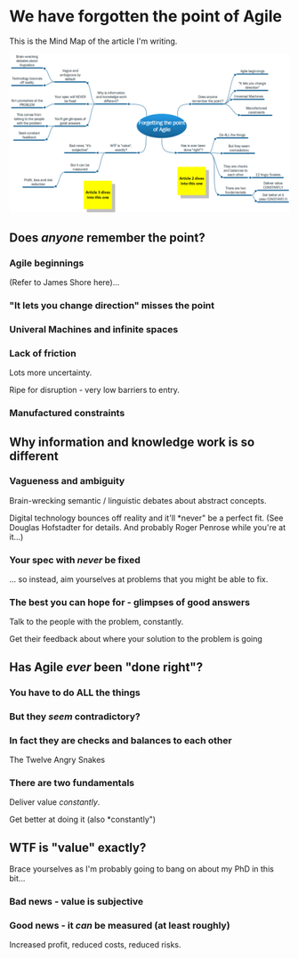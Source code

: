 # We have forgotten the point of Agile

This is the Mind Map of the article I'm writing.

![Article Mind Map](./images/Agile_ForgettingThePoint_MindMap.png)

## Does *anyone* remember the point?

### Agile beginnings

(Refer to James Shore here)...

### "It lets you change direction" misses the point

### Univeral Machines and infinite spaces

### Lack of friction

Lots more uncertainty.

Ripe for disruption - very low barriers to entry.

### Manufactured constraints

## Why information and knowledge work is so different

### Vagueness and ambiguity

Brain-wrecking semantic / linguistic debates about abstract concepts.

Digital technology bounces off reality and it'll *never" be a perfect fit. (See Douglas Hofstadter for details. And probably Roger Penrose while you're at it...)

### Your spec with *never* be fixed

... so instead, aim yourselves at problems that you might be able to fix.

### The best you can hope for - glimpses of good answers

Talk to the people with the problem, constantly.

Get their feedback about where your solution to the problem is going

## Has Agile *ever* been "done right"?

### You have to do **ALL** the things

### But they *seem* contradictory?

### In fact they are checks and balances to each other

The Twelve Angry Snakes

### There are two fundamentals

Deliver value *constantly*.

Get better at doing it (also *constantly")

## WTF is "value" exactly?

Brace yourselves as I'm probably going to bang on about my PhD in this bit...

### Bad news - value is subjective

### Good news - it *can* be measured (at least roughly)

Increased profit, reduced costs, reduced risks.
